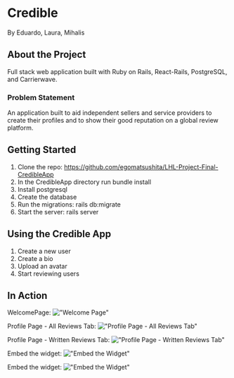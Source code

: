 # Credible
By Eduardo, Laura, Mihalis

## About the Project
Full stack web application built with Ruby on Rails, React-Rails, PostgreSQL, and Carrierwave.

### Problem Statement
An application built to aid independent sellers and service providers to create their profiles and to show their good reputation on a global review platform.

## Getting Started
1. Clone the repo: https://github.com/egomatsushita/LHL-Project-Final-CredibleApp
2. In the CredibleApp directory run bundle install
3. Install postgresql
4. Create the database
5. Run the migrations: rails db:migrate
6. Start the server: rails server

## Using the Credible App
1. Create a new user
2. Create a bio
3. Upload an avatar
4. Start reviewing users

## In Action
WelcomePage:
!["Welcome Page"](*)

Profile Page - All Reviews Tab:
!["Profile Page - All Reviews Tab"](*)

Profile Page - Written Reviews Tab:
!["Profile Page - Written Reviews Tab"](*)

Embed the widget:
!["Embed the Widget"](*)

Embed the widget:
!["Embed the Widget"](*)
